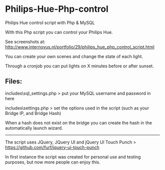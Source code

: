 Philips-Hue-Php-control
=======================

Philips Hue control script with Php &amp; MySQL

With this Php script you can control your Philips Hue.

See screenshots at: http://www.internovus.nl/portfolio/29/philips_hue_php_control_script.html

You can create your own scenes and change the state of each light.

Through a cronjob you can put lights on X minutes before or after sunset.


Files:
------------------------------------------------
includes\sql_settings.php > put your MySQL username and password in here

includes\settings.php > set the options used in the script (such as your Bridge IP, and Bridge Hash)

When a hash does not exist on the bridge you can create the hash in the automatically launch wizard.

------------------------------------------------
The script uses JQuery, JQuery UI and jQuery UI Touch Punch > https://github.com/furf/jquery-ui-touch-punch

In first instance the script was created for personal use and testing purposes, but now more people can enjoy this. 
